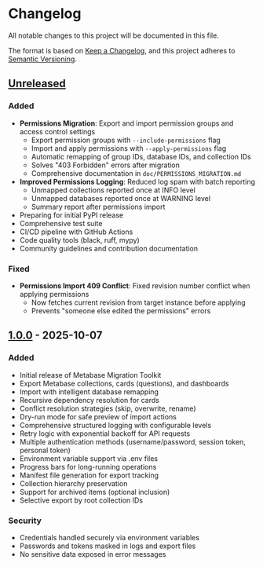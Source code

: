 # Changelog

All notable changes to this project will be documented in this file.

The format is based on [Keep a Changelog](https://keepachangelog.com/en/1.0.0/),
and this project adheres to [Semantic Versioning](https://semver.org/spec/v2.0.0.html).

## [Unreleased]

### Added
- **Permissions Migration**: Export and import permission groups and access control settings
  - Export permission groups with `--include-permissions` flag
  - Import and apply permissions with `--apply-permissions` flag
  - Automatic remapping of group IDs, database IDs, and collection IDs
  - Solves "403 Forbidden" errors after migration
  - Comprehensive documentation in `doc/PERMISSIONS_MIGRATION.md`
- **Improved Permissions Logging**: Reduced log spam with batch reporting
  - Unmapped collections reported once at INFO level
  - Unmapped databases reported once at WARNING level
  - Summary report after permissions import
- Preparing for initial PyPI release
- Comprehensive test suite
- CI/CD pipeline with GitHub Actions
- Code quality tools (black, ruff, mypy)
- Community guidelines and contribution documentation

### Fixed
- **Permissions Import 409 Conflict**: Fixed revision number conflict when applying permissions
  - Now fetches current revision from target instance before applying
  - Prevents "someone else edited the permissions" errors

## [1.0.0] - 2025-10-07

### Added
- Initial release of Metabase Migration Toolkit
- Export Metabase collections, cards (questions), and dashboards
- Import with intelligent database remapping
- Recursive dependency resolution for cards
- Conflict resolution strategies (skip, overwrite, rename)
- Dry-run mode for safe preview of import actions
- Comprehensive structured logging with configurable levels
- Retry logic with exponential backoff for API requests
- Multiple authentication methods (username/password, session token, personal token)
- Environment variable support via .env files
- Progress bars for long-running operations
- Manifest file generation for export tracking
- Collection hierarchy preservation
- Support for archived items (optional inclusion)
- Selective export by root collection IDs

### Security
- Credentials handled securely via environment variables
- Passwords and tokens masked in logs and export files
- No sensitive data exposed in error messages

[Unreleased]: https://github.com/yourusername/metabase-migration-toolkit/compare/v1.0.0...HEAD
[1.0.0]: https://github.com/yourusername/metabase-migration-toolkit/releases/tag/v1.0.0

